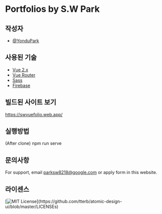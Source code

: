
# Portfolios by S.W Park


## 작성자

- [@YonduPark](https://github.com/yondupark/vuefolio)

## 사용된 기술

 - [Vue 2.x](https://vuejs.org/)
 - [Vue Router](https://router.vuejs.org/)
 - [Sass](https://sass-lang.com/)
 - [Firebase](https://firebase.google.com/)
  
## 빌드된 사이트 보기

https://swvuefolio.web.app/

  
## 실행방법

(After clone) npm run serve

  
## 문의사항

For support, email parksw8218@google.com or apply form in this website.

## 라이센스

[![MIT License](https://img.shields.io/apm/l/atomic-design-ui.svg?)](https://github.com/tterb/atomic-design-ui/blob/master/LICENSEs)